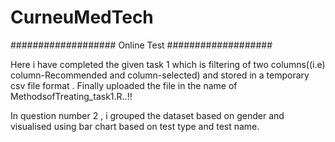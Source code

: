 # CurneuMedTech
################### Online Test ###################

Here i have completed the given task 1 which is filtering of two columns((i.e) column-Recommended and column-selected) and stored in a temporary csv file format . Finally uploaded 
the file in the name of MethodsofTreating_task1.R..!!

In question number 2 , i grouped the dataset based on gender and visualised using bar chart based on test type and test name.

